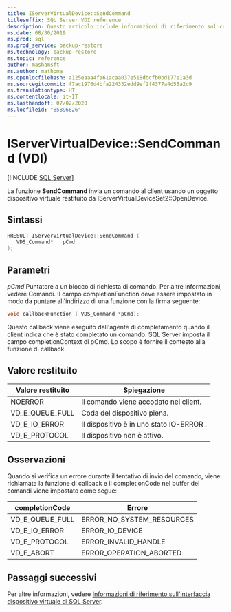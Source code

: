 ```yaml
---
title: IServerVirtualDevice::SendCommand
titlesuffix: SQL Server VDI reference
description: Questo articolo include informazioni di riferimento sul comando IServerVirtualDevice::SendCommand.
ms.date: 08/30/2019
ms.prod: sql
ms.prod_service: backup-restore
ms.technology: backup-restore
ms.topic: reference
author: mashamsft
ms.author: mathoma
ms.openlocfilehash: a125eaaa4fa61acaa037e518dbcfb0bd177e1a3d
ms.sourcegitcommit: f7ac1976d4bfa224332edd9ef2f4377a4d55a2c9
ms.translationtype: HT
ms.contentlocale: it-IT
ms.lasthandoff: 07/02/2020
ms.locfileid: "85896826"
---
```

# <a name="iservervirtualdevicesendcommand-vdi"></a>IServerVirtualDevice::SendCommand (VDI)

[!INCLUDE [SQL Server](../../../includes/applies-to-version/sqlserver.md)]

La funzione **SendCommand** invia un comando al client usando un oggetto dispositivo virtuale restituito da IServerVirtualDeviceSet2::OpenDevice.

## <a name="syntax"></a>Sintassi

```c
HRESULT IServerVirtualDevice::SendCommand (
   VDS_Command*   pCmd
);
```

## <a name="parameters"></a>Parametri

*pCmd* Puntatore a un blocco di richiesta di comando. Per altre informazioni, vedere Comandi. Il campo completionFunction deve essere impostato in modo da puntare all'indirizzo di una funzione con la firma seguente:

```c
void callbackFunction ( VDS_Command *pCmd);
```

Questo callback viene eseguito dall'agente di completamento quando il client indica che è stato completato un comando. SQL Server imposta il campo completionContext di pCmd. Lo scopo è fornire il contesto alla funzione di callback.

## <a name="return-value"></a>Valore restituito

|Valore restituito | Spiegazione |
|---|---|
| NOERROR | Il comando viene accodato nel client. |
| VD_E_QUEUE_FULL | Coda del dispositivo piena. |
| VD_E_IO_ERROR | Il dispositivo è in uno stato IO-ERROR . |
| VD_E_PROTOCOL | Il dispositivo non è attivo. |

## <a name="remarks"></a>Osservazioni

Quando si verifica un errore durante il tentativo di invio del comando, viene richiamata la funzione di callback e il completionCode nel buffer dei comandi viene impostato come segue:

| completionCode | Errore |
|---|---|
| VD_E_QUEUE_FULL | ERROR_NO_SYSTEM_RESOURCES |
| VD_E_IO_ERROR   | ERROR_IO_DEVICE |
| VD_E_PROTOCOL   | ERROR_INVALID_HANDLE |
| VD_E_ABORT      | ERROR_OPERATION_ABORTED |

## <a name="next-steps"></a>Passaggi successivi

Per altre informazioni, vedere [Informazioni di riferimento sull'interfaccia dispositivo virtuale di SQL Server](reference-virtual-device-interface.md).